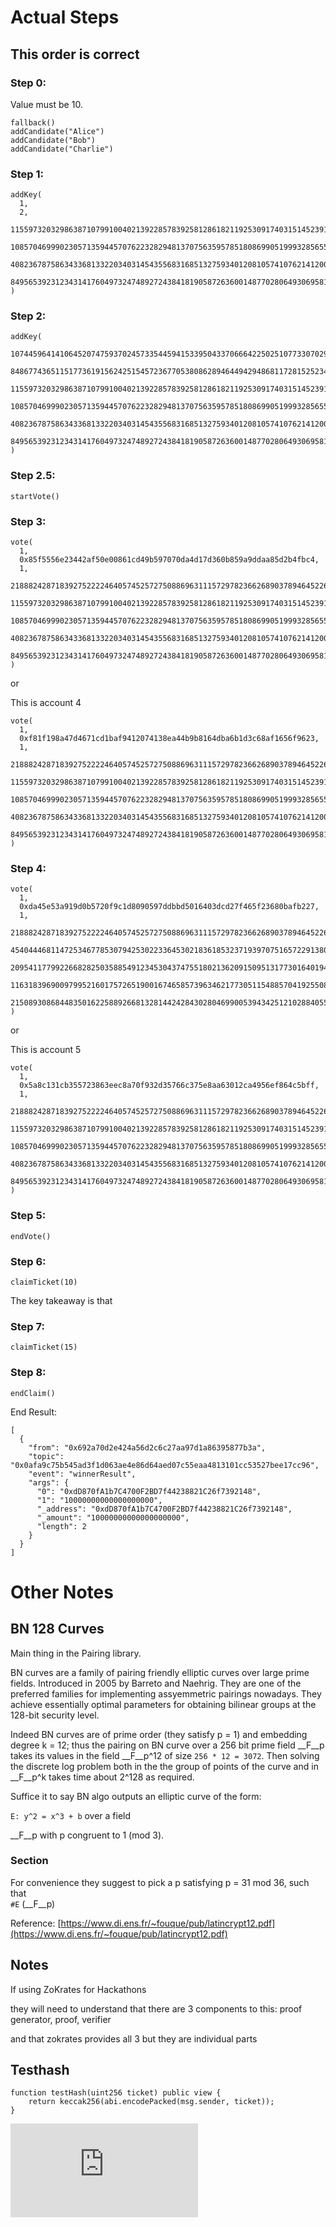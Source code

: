 # Actual Steps

## This order is correct

### Step 0: 
  
Value must be 10.  
```
fallback()
addCandidate("Alice")
addCandidate("Bob")
addCandidate("Charlie")
```



### Step 1:  

```
addKey(
  1,
  2,
  11559732032986387107991004021392285783925812861821192530917403151452391805634,
  10857046999023057135944570762232829481370756359578518086990519993285655852781,
  4082367875863433681332203403145435568316851327593401208105741076214120093531,
  8495653923123431417604973247489272438418190587263600148770280649306958101930
)
```


### Step 2: 

```
addKey(
  10744596414106452074759370245733544594153395043370666422502510773307029471145,
  848677436511517736191562425154572367705380862894644942948681172815252343932,
  11559732032986387107991004021392285783925812861821192530917403151452391805634,
  10857046999023057135944570762232829481370756359578518086990519993285655852781,
  4082367875863433681332203403145435568316851327593401208105741076214120093531,
  8495653923123431417604973247489272438418190587263600148770280649306958101930
)
```

### Step 2.5: 

```
startVote()
```

  
### Step 3:  
   
```
vote(
  1, 
  0x85f5556e23442af50e00861cd49b597070da4d17d360b859a9ddaa85d2b4fbc4,
  1,
  21888242871839275222246405745257275088696311157297823662689037894645226208581,
  11559732032986387107991004021392285783925812861821192530917403151452391805634,
  10857046999023057135944570762232829481370756359578518086990519993285655852781,
  4082367875863433681332203403145435568316851327593401208105741076214120093531,
  8495653923123431417604973247489272438418190587263600148770280649306958101930
)
```
  
or    
  
This is account 4  

```
vote(
  1, 
  0xf81f198a47d4671cd1baf9412074138ea44b9b8164dba6b1d3c68af1656f9623,
  1,
  21888242871839275222246405745257275088696311157297823662689037894645226208581,
  11559732032986387107991004021392285783925812861821192530917403151452391805634,
  10857046999023057135944570762232829481370756359578518086990519993285655852781,
  4082367875863433681332203403145435568316851327593401208105741076214120093531,
  8495653923123431417604973247489272438418190587263600148770280649306958101930
)
```


### Step 4:  
```
vote(
  1,
  0xda45e53a919d0b5720f9c1d8090597ddbbd5016403dcd27f465f23680bafb227,
  1,
  21888242871839275222246405745257275088696311157297823662689037894645226208581,
  4540444681147253467785307942530223364530218361853237193970751657229138047649,
  20954117799226682825035885491234530437475518021362091509513177301640194298072,
  11631839690097995216017572651900167465857396346217730511548857041925508482915,
  21508930868448350162258892668132814424284302804699005394342512102884055673846
)
```
or  
  
This is account 5    
```
vote(
  1, 
  0x5a8c131cb355723863eec8a70f932d35766c375e8aa63012ca4956ef864c5bff,
  1,
  21888242871839275222246405745257275088696311157297823662689037894645226208581,
  11559732032986387107991004021392285783925812861821192530917403151452391805634,
  10857046999023057135944570762232829481370756359578518086990519993285655852781,
  4082367875863433681332203403145435568316851327593401208105741076214120093531,
  8495653923123431417604973247489272438418190587263600148770280649306958101930
)
```


### Step 5: 

```
endVote()
```

### Step 6:

```
claimTicket(10)
```

The key takeaway is that 

### Step 7: 
  
```
claimTicket(15)
```


### Step 8:  
  
```
endClaim()
```  


End Result:
```
[
  {
    "from": "0x692a70d2e424a56d2c6c27aa97d1a86395877b3a",
    "topic": "0x0afa9c75b545ad3f1d063ae4e86d64aed07c55eaa4813101cc53527bee17cc96",
    "event": "winnerResult",
    "args": {
      "0": "0xdD870fA1b7C4700F2BD7f44238821C26f7392148",
      "1": "10000000000000000000",
      "_address": "0xdD870fA1b7C4700F2BD7f44238821C26f7392148",
      "_amount": "10000000000000000000",
      "length": 2
    }
  }
]
```


# Other Notes

## BN 128 Curves 

Main thing in the Pairing library.   

BN curves are a family of pairing friendly elliptic curves over large prime fields. Introduced in 2005 by Barreto and Naehrig. They are one of the preferred families for implementing assyemmetric pairings nowadays.  They achieve essentially optimal parameters for obtaining bilinear groups at the 128-bit security level.  

Indeed BN curves are of prime order (they satisfy p = 1) and embedding degree k = 12; thus the pairing on BN curve over a 256 bit prime field __F__p takes its values in the field __F__p^12 of size `256 * 12 = 3072`. Then solving the discrete log problem both in the the group of points of the curve and in __F__p^k takes time about 2^128 as required. 

Suffice it to say BN algo outputs an elliptic curve of the form: 


`E: y^2 = x^3 + b` over a field 

__F__p with p congruent to 1 (mod 3). 

### Section

  For convenience they suggest to pick a p satisfying p = 31 mod 36, such that  
`#E`  (__F__p)

Reference: [https://www.di.ens.fr/~fouque/pub/latincrypt12.pdf](https://www.di.ens.fr/~fouque/pub/latincrypt12.pdf)

## Notes 

If using ZoKrates for Hackathons

  
they will need to understand that there are 3 components to this: proof generator, proof, verifier

and that zokrates provides all 3 but they are individual parts


## Testhash

```
function testHash(uint256 ticket) public view {
    return keccak256(abi.encodePacked(msg.sender, ticket));
}
```

![equation](http://www.sciweavers.org/tex2img.php?eq=1%2Bsin%28mc%5E2%29&bc=White&fc=Black&im=jpg&fs=12&ff=arev&edit=)


